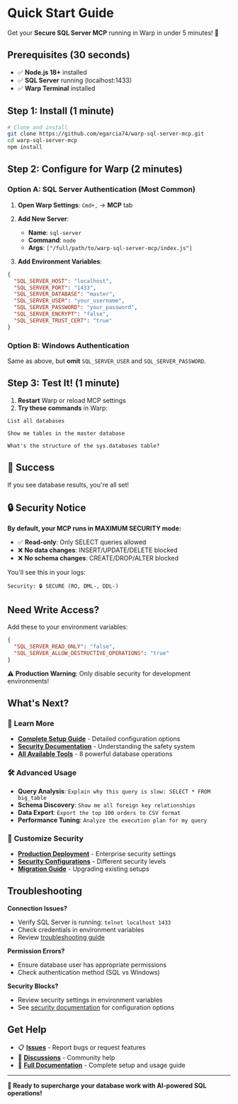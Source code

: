 # Quick Start Guide

Get your **Secure SQL Server MCP** running in Warp in under 5 minutes! 🚀

## Prerequisites (30 seconds)

- ✅ **Node.js 18+** installed
- ✅ **SQL Server** running (localhost:1433)
- ✅ **Warp Terminal** installed

## Step 1: Install (1 minute)

```bash
# Clone and install
git clone https://github.com/egarcia74/warp-sql-server-mcp.git
cd warp-sql-server-mcp
npm install
```

## Step 2: Configure for Warp (2 minutes)

### Option A: SQL Server Authentication (Most Common)

1. **Open Warp Settings**: `Cmd+,` → **MCP** tab
2. **Add New Server**:
   - **Name**: `sql-server`
   - **Command**: `node`
   - **Args**: `["/full/path/to/warp-sql-server-mcp/index.js"]`

3. **Add Environment Variables**:

```json
{
  "SQL_SERVER_HOST": "localhost",
  "SQL_SERVER_PORT": "1433",
  "SQL_SERVER_DATABASE": "master",
  "SQL_SERVER_USER": "your_username",
  "SQL_SERVER_PASSWORD": "your_password",
  "SQL_SERVER_ENCRYPT": "false",
  "SQL_SERVER_TRUST_CERT": "true"
}
```

### Option B: Windows Authentication

Same as above, but **omit** `SQL_SERVER_USER` and `SQL_SERVER_PASSWORD`.

## Step 3: Test It! (1 minute)

1. **Restart** Warp or reload MCP settings
2. **Try these commands** in Warp:

```text
List all databases
```

```text
Show me tables in the master database
```

```text
What's the structure of the sys.databases table?
```

## 🎉 Success

If you see database results, you're all set!

## 🔒 Security Notice

**By default, your MCP runs in MAXIMUM SECURITY mode:**

- ✅ **Read-only**: Only SELECT queries allowed
- ❌ **No data changes**: INSERT/UPDATE/DELETE blocked
- ❌ **No schema changes**: CREATE/DROP/ALTER blocked

You'll see this in your logs:

```text
Security: 🔒 SECURE (RO, DML-, DDL-)
```

## Need Write Access?

Add these to your environment variables:

```json
{
  "SQL_SERVER_READ_ONLY": "false",
  "SQL_SERVER_ALLOW_DESTRUCTIVE_OPERATIONS": "true"
}
```

⚠️ **Production Warning**: Only disable security for development environments!

## What's Next?

### 📖 **Learn More**

- **[Complete Setup Guide](README.md#configuration)** - Detailed configuration options
- **[Security Documentation](SECURITY.md)** - Understanding the safety system
- **[All Available Tools](README.md#available-tools)** - 8 powerful database operations

### 🛠️ **Advanced Usage**

- **Query Analysis**: `Explain why this query is slow: SELECT * FROM big_table`
- **Schema Discovery**: `Show me all foreign key relationships`
- **Data Export**: `Export the top 100 orders to CSV format`
- **Performance Tuning**: `Analyze the execution plan for my query`

### 🔧 **Customize Security**

- **[Production Deployment](SECURITY.md#production-deployment-guidelines)** - Enterprise security settings
- **[Security Configurations](README.md#security-configurations)** - Different security levels
- **[Migration Guide](README.md#migration-from-previous-versions)** - Upgrading existing setups

## Troubleshooting

**Connection Issues?**

- Verify SQL Server is running: `telnet localhost 1433`
- Check credentials in environment variables
- Review [troubleshooting guide](README.md#troubleshooting-configuration)

**Permission Errors?**

- Ensure database user has appropriate permissions
- Check authentication method (SQL vs Windows)

**Security Blocks?**

- Review security settings in environment variables
- See [security documentation](SECURITY.md) for configuration options

## Get Help

- 📋 **[Issues](https://github.com/egarcia74/warp-sql-server-mcp/issues)** - Report bugs or request features
- 💬 **[Discussions](https://github.com/egarcia74/warp-sql-server-mcp/discussions)** - Community help
- 📖 **[Full Documentation](README.md)** - Complete setup and usage guide

---

**🚀 Ready to supercharge your database work with AI-powered SQL operations!**
